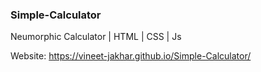 <h3> Simple-Calculator</h3>

Neumorphic Calculator | HTML | CSS | Js


Website: https://vineet-jakhar.github.io/Simple-Calculator/
